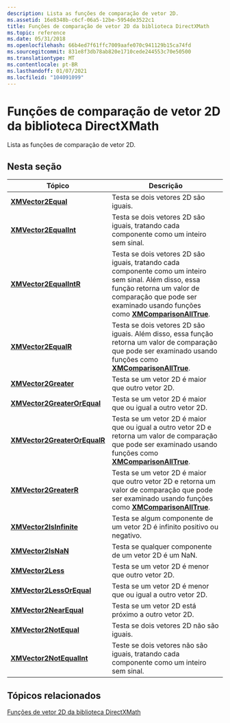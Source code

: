 ```yaml
---
description: Lista as funções de comparação de vetor 2D.
ms.assetid: 16e8348b-c6cf-06a5-12be-5954de3522c1
title: Funções de comparação de vetor 2D da biblioteca DirectXMath
ms.topic: reference
ms.date: 05/31/2018
ms.openlocfilehash: 66b4ed7f61ffc7009aafe070c941129b15ca74fd
ms.sourcegitcommit: 831e8f3db78ab820e1710cede244553c70e50500
ms.translationtype: MT
ms.contentlocale: pt-BR
ms.lasthandoff: 01/07/2021
ms.locfileid: "104091099"
---
```

# <a name="directxmath-library-2d-vector-comparison-functions"></a>Funções de comparação de vetor 2D da biblioteca DirectXMath

Lista as funções de comparação de vetor 2D.

## <a name="in-this-section"></a>Nesta seção



| Tópico                                                                   | Descrição                                                                                                                                                                                                                                               |
|-------------------------------------------------------------------------|-----------------------------------------------------------------------------------------------------------------------------------------------------------------------------------------------------------------------------------------------------------|
| [**XMVector2Equal**](/windows/win32/api/directxmath/nf-directxmath-xmvector2equal)<br/>                     | Testa se dois vetores 2D são iguais.<br/>                                                                                                                                                                                                        |
| [**XMVector2EqualInt**](/windows/win32/api/directxmath/nf-directxmath-xmvector2equalint)<br/>               | Testa se dois vetores 2D são iguais, tratando cada componente como um inteiro sem sinal.<br/>                                                                                                                                                        |
| [**XMVector2EqualIntR**](/windows/win32/api/directxmath/nf-directxmath-xmvector2equalintr)<br/>             | Testa se dois vetores 2D são iguais, tratando cada componente como um inteiro sem sinal. Além disso, essa função retorna um valor de comparação que pode ser examinado usando funções como [**XMComparisonAllTrue**](/windows/desktop/api/DirectXMath/nf-directxmath-xmcomparisonalltrue).<br/> |
| [**XMVector2EqualR**](/windows/win32/api/directxmath/nf-directxmath-xmvector2equalr)<br/>                   | Testa se dois vetores 2D são iguais. Além disso, essa função retorna um valor de comparação que pode ser examinado usando funções como [**XMComparisonAllTrue**](/windows/desktop/api/DirectXMath/nf-directxmath-xmcomparisonalltrue).<br/>                                                 |
| [**XMVector2Greater**](/windows/win32/api/directxmath/nf-directxmath-xmvector2greater)<br/>                 | Testa se um vetor 2D é maior que outro vetor 2D.<br/>                                                                                                                                                                                 |
| [**XMVector2GreaterOrEqual**](/windows/win32/api/directxmath/nf-directxmath-xmvector2greaterorequal)<br/>   | Testa se um vetor 2D é maior que ou igual a outro vetor 2D.<br/>                                                                                                                                                                     |
| [**XMVector2GreaterOrEqualR**](/windows/win32/api/directxmath/nf-directxmath-xmvector2greaterorequalr)<br/> | Testa se um vetor 2D é maior que ou igual a outro vetor 2D e retorna um valor de comparação que pode ser examinado usando funções como [**XMComparisonAllTrue**](/windows/desktop/api/DirectXMath/nf-directxmath-xmcomparisonalltrue).<br/>                                      |
| [**XMVector2GreaterR**](/windows/win32/api/directxmath/nf-directxmath-xmvector2greaterr)<br/>               | Testa se um vetor 2D é maior que outro vetor 2D e retorna um valor de comparação que pode ser examinado usando funções como [**XMComparisonAllTrue**](/windows/desktop/api/DirectXMath/nf-directxmath-xmcomparisonalltrue).<br/>                                                  |
| [**XMVector2IsInfinite**](/windows/win32/api/directxmath/nf-directxmath-xmvector2isinfinite)<br/>           | Testa se algum componente de um vetor 2D é infinito positivo ou negativo.<br/>                                                                                                                                                                   |
| [**XMVector2IsNaN**](/windows/win32/api/directxmath/nf-directxmath-xmvector2isnan)<br/>                     | Testa se qualquer componente de um vetor 2D é um NaN.<br/>                                                                                                                                                                                           |
| [**XMVector2Less**](/windows/win32/api/directxmath/nf-directxmath-xmvector2less)<br/>                       | Testa se um vetor 2D é menor que outro vetor 2D.<br/>                                                                                                                                                                                    |
| [**XMVector2LessOrEqual**](/windows/win32/api/directxmath/nf-directxmath-xmvector2lessorequal)<br/>         | Testa se um vetor 2D é menor que ou igual a outro vetor 2D.<br/>                                                                                                                                                                        |
| [**XMVector2NearEqual**](/windows/win32/api/directxmath/nf-directxmath-xmvector2nearequal)<br/>             | Testa se um vetor 2D está próximo a outro vetor 2D.<br/>                                                                                                                                                                                         |
| [**XMVector2NotEqual**](/windows/win32/api/directxmath/nf-directxmath-xmvector2notequal)<br/>               | Testa se dois vetores 2D não são iguais.<br/>                                                                                                                                                                                                    |
| [**XMVector2NotEqualInt**](/windows/win32/api/directxmath/nf-directxmath-xmvector2notequalint)<br/>         | Teste se dois vetores não são iguais, tratando cada componente como um inteiro sem sinal.<br/>                                                                                                                                                        |



 

## <a name="related-topics"></a>Tópicos relacionados

<dl> <dt>

[Funções de vetor 2D da biblioteca DirectXMath](ovw-xnamath-reference-functions-vector2.md)
</dt> </dl>

 

 
